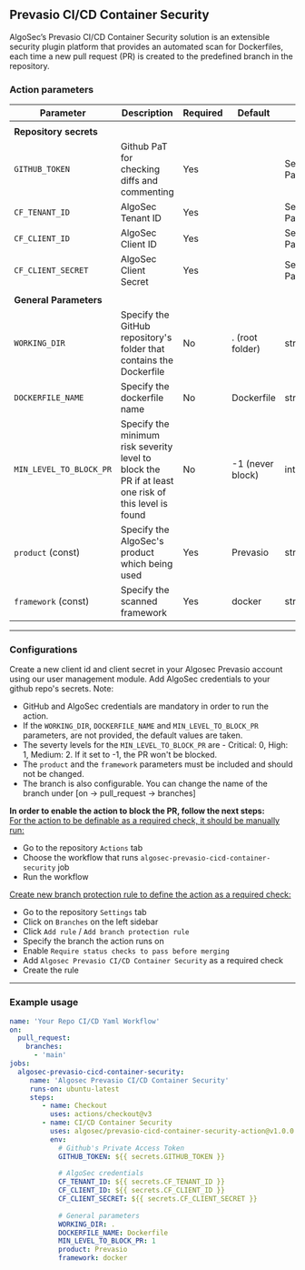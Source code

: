 ## Prevasio CI/CD Container Security

AlgoSec’s Prevasio CI/CD Container Security solution is an extensible security plugin platform that provides an automated scan for Dockerfiles, each time a new pull request (PR) is created to the predefined branch in the repository.

### Action parameters
|Parameter|Description|Required|Default|Type|
|---|---|---|---|---|
||||||
|<b>Repository secrets</b>| | | | |
|`GITHUB_TOKEN`|Github PaT for checking diffs and commenting|Yes| |Secret Parameter|
|`CF_TENANT_ID`|AlgoSec Tenant ID|Yes| |Secret Parameter|
|`CF_CLIENT_ID`|AlgoSec Client ID|Yes| |Secret Parameter|
|`CF_CLIENT_SECRET`|AlgoSec Client Secret|Yes| |Secret Parameter|
||||||
|<b>General Parameters</b>| | | | |
|`WORKING_DIR`|Specify the GitHub repository's folder that contains the Dockerfile|No|. (root folder)|string|
|`DOCKERFILE_NAME`|Specify the dockerfile name|No|Dockerfile|string|
|`MIN_LEVEL_TO_BLOCK_PR`|Specify the minimum risk severity level to block the PR if at least one risk of this level is found|No|-1 (never block)|int|
|`product` (const)|Specify the AlgoSec's product which being used|Yes|Prevasio|string|
|`framework` (const)|Specify the scanned framework|Yes|docker|string|

---  
### Configurations
Create a new client id and client secret in your Algosec Prevasio account using our user management module.
Add AlgoSec credentials to your github repo's secrets.
Note:
* GitHub and AlgoSec credentials are mandatory in order to run the action.
* If the `WORKING_DIR`, `DOCKERFILE_NAME` and `MIN_LEVEL_TO_BLOCK_PR` parameters, are not provided, the default values are taken.
* The severty levels for the `MIN_LEVEL_TO_BLOCK_PR` are - Critical: 0, High: 1, Medium: 2. If it set to -1, the PR won't be blocked.
* The `product` and the `framework` parameters must be included and should not be changed.
* The branch is also configurable. You can change the name of the branch under [on -> pull_request -> branches]  

**In order to enable the action to block the PR, follow the next steps:**    
<u>For the action to be definable as a required check, it should be manually run:</u>
* Go to the repository `Actions` tab
* Choose the workflow that runs `algosec-prevasio-cicd-container-security` job
* Run the workflow  

<u>Create new branch protection rule to define the action as a required check:</u>
* Go to the repository `Settings` tab
* Click on `Branches` on the left sidebar
* Click `Add rule` / `Add branch protection rule`
* Specify the branch the action runs on
* Enable `Require status checks to pass before merging`
* Add `Algosec Prevasio CI/CD Container Security` as a required check
* Create the rule  

---
### Example usage
```yaml
name: 'Your Repo CI/CD Yaml Workflow'
on:
  pull_request:
    branches:
      - 'main'
jobs:
  algosec-prevasio-cicd-container-security:
     name: 'Algosec Prevasio CI/CD Container Security'
     runs-on: ubuntu-latest
     steps:
        - name: Checkout
          uses: actions/checkout@v3
        - name: CI/CD Container Security
          uses: algosec/prevasio-cicd-container-security-action@v1.0.0
          env:
            # Github's Private Access Token
            GITHUB_TOKEN: ${{ secrets.GITHUB_TOKEN }}
  
            # AlgoSec credentials
            CF_TENANT_ID: ${{ secrets.CF_TENANT_ID }}
            CF_CLIENT_ID: ${{ secrets.CF_CLIENT_ID }}
            CF_CLIENT_SECRET: ${{ secrets.CF_CLIENT_SECRET }}
            
            # General parameters
            WORKING_DIR: .
            DOCKERFILE_NAME: Dockerfile
            MIN_LEVEL_TO_BLOCK_PR: 1
            product: Prevasio
            framework: docker
            
```
